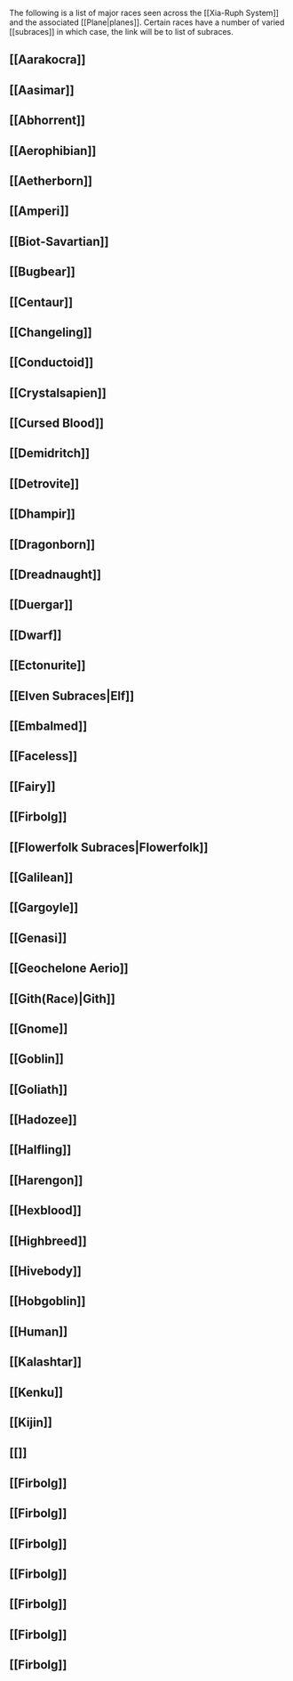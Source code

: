 The following is a list of major races seen across the [[Xia-Ruph System]] and the associated [[Plane|planes]]. Certain races have a number of varied [[subraces]]  in which case, the link will be to list of subraces.

## [[Aarakocra]]
## [[Aasimar]]
## [[Abhorrent]]
## [[Aerophibian]]
## [[Aetherborn]]
## [[Amperi]]
## [[Biot-Savartian]]
## [[Bugbear]]
## [[Centaur]]
## [[Changeling]]
## [[Conductoid]]
## [[Crystalsapien]]
## [[Cursed Blood]]
## [[Demidritch]]
## [[Detrovite]]
## [[Dhampir]]
## [[Dragonborn]]
## [[Dreadnaught]]
## [[Duergar]]
## [[Dwarf]]
## [[Ectonurite]]
## [[Elven Subraces|Elf]]
## [[Embalmed]]
## [[Faceless]]
## [[Fairy]]
## [[Firbolg]]
## [[Flowerfolk Subraces|Flowerfolk]]
## [[Galilean]]
## [[Gargoyle]]
## [[Genasi]]
## [[Geochelone Aerio]]
## [[Gith(Race)|Gith]]
## [[Gnome]]
## [[Goblin]]
## [[Goliath]]
## [[Hadozee]]
## [[Halfling]]
## [[Harengon]]
## [[Hexblood]]
## [[Highbreed]]
## [[Hivebody]]
## [[Hobgoblin]]
## [[Human]]
## [[Kalashtar]]
## [[Kenku]]
## [[Kijin]]
## [[]]
## [[Firbolg]]
## [[Firbolg]]
## [[Firbolg]]
## [[Firbolg]]
## [[Firbolg]]
## [[Firbolg]]
## [[Firbolg]]

